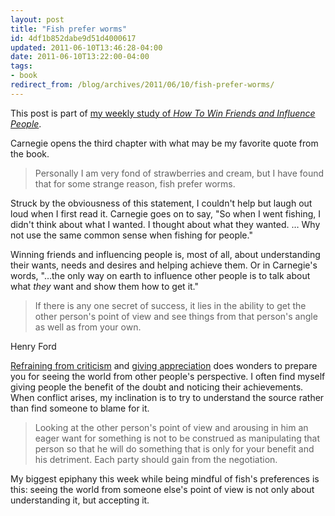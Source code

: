 ```yaml
---
layout: post
title: "Fish prefer worms"
id: 4df1b852dabe9d51d4000617
updated: 2011-06-10T13:46:28-04:00
date: 2011-06-10T13:22:00-04:00
tags:
- book
redirect_from: /blog/archives/2011/06/10/fish-prefer-worms/
---
```


This post is part of [my weekly study of *How To Win Friends and Influence People*](/blog/archives/2011/05/27/how-to-win-friends/).

Carnegie opens the third chapter with what may be my favorite quote from the book.

> Personally I am very fond of strawberries and cream, but I have found that for some strange reason, fish prefer worms.

Struck by the obviousness of this statement, I couldn't help but laugh out loud when I first read it. Carnegie goes on to say, "So when I went fishing, I didn't think about what I wanted. I thought about what they wanted. … Why not use the same common sense when fishing for people."

Winning friends and influencing people is, most of all, about understanding their wants, needs and desires and helping achieve them. Or in Carnegie's words, "…the only way on earth to influence other people is to talk about what *they* want and show them how to get it."

> If there is any one secret of success, it lies in the ability to get the other person's point of view and see things from that person's angle as well as from your own.

Henry Ford

[Refraining from criticism](/blog/archives/2011/05/27/dont-criticize-condemn-or-complain/) and [giving appreciation](/blog/archives/2011/06/02/give-honest-sincere-appreciation/) does wonders to prepare you for seeing the world from other people's perspective. I often find myself giving people the benefit of the doubt and noticing their achievements. When conflict arises, my inclination is to try to understand the source rather than find someone to blame for it.

> Looking at the other person's point of view and arousing in him an eager want for something is not to be construed as manipulating that person so that he will do something that is only for your benefit and his detriment. Each party should gain from the negotiation.

My biggest epiphany this week while being mindful of fish's preferences is this: seeing the world from someone else's point of view is not only about understanding it, but accepting it.
